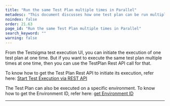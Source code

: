 ```yaml
---
title: "Run the same Test Plan multiple times in Parallel"
metadesc: "This document discusses how one test plan can be run multiple times, in parallel, using the REST API calls."
noindex: false
order: 21.63
page_id: "Run the same Test Plan multiple times in Parallel"
search_keyword: ""
warning: false
---
```


From the Testsigma test execution UI, you can initiate the execution of one test plan at one time. But if you want to execute the same test plan multiple times at one time, then you can use the TestPlan Rest API call for that.

To know how to get the Test Plan Rest API to initiate its execution, refer here: [Start Test Execution via REST API](https://testsigma.com/docs/api/test-plans/#test-plan---start-test-execution-api)

The Test Plan can also be executed on a specific environment. To know how to get the Environment ID, refer here: [get Environment ID](https://testsigma.com/docs/api/environments/#get-an-environment)

---
